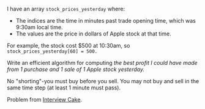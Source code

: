 I have an array `stock_prices_yesterday` where:

* The indices are the time in minutes past trade opening time, which was 9:30am local time.
* The values are the price in dollars of Apple stock at that time.

For example, the stock cost $500 at 10:30am, so `stock_prices_yesterday[60] = 500.`

Write an efficient algorithm for computing *the best profit I could have made from 1 purchase and 1 sale of 1 Apple stock yesterday.*

No "shorting"-you must buy before you sell. You may not buy and sell in the same time step (at least 1 minute must pass).

Problem from [Interview Cake](https://www.interviewcake.com/question/stock-price).
